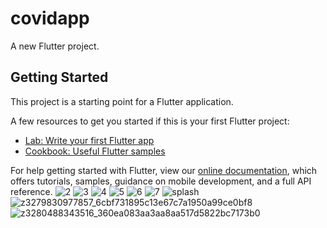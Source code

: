 # covidapp

A new Flutter project.

## Getting Started

This project is a starting point for a Flutter application.

A few resources to get you started if this is your first Flutter project:

- [Lab: Write your first Flutter app](https://flutter.dev/docs/get-started/codelab)
- [Cookbook: Useful Flutter samples](https://flutter.dev/docs/cookbook)

For help getting started with Flutter, view our
[online documentation](https://flutter.dev/docs), which offers tutorials,
samples, guidance on mobile development, and a full API reference.
![2](https://user-images.githubusercontent.com/67967917/159621899-a8775f31-dc7e-4e5c-822f-a255f9653974.jpg)
![3](https://user-images.githubusercontent.com/67967917/159621905-667d1912-e8ea-4e1c-a2f8-ed07f399a486.jpg)
![4](https://user-images.githubusercontent.com/67967917/159621906-ae930c0f-f192-4d02-a4b5-e6bd0126803f.jpg)
![5](https://user-images.githubusercontent.com/67967917/159621908-19218163-a1c9-42f3-bccf-516f5bbb815e.jpg)
![6](https://user-images.githubusercontent.com/67967917/159621911-68719b68-91d4-4f72-bd0d-6755c865c032.jpg)
![7](https://user-images.githubusercontent.com/67967917/159621913-3da8c7ff-b94a-4342-a203-9a2e74381127.jpg)
![splash](https://user-images.githubusercontent.com/67967917/159621917-a368608f-f80e-4c2a-8caf-45cbc0ebd185.jpg)
![z3279830977857_6cbf731895c13e67c7a1950a99ce0bf8](https://user-images.githubusercontent.com/67967917/159621921-36992817-754e-4aed-840d-e3bd1d20195a.jpg)
![z3280488343516_360ea083aa3aa8aa517d5822bc7173b0](https://user-images.githubusercontent.com/67967917/159621925-bc6d38e3-1060-42e1-988f-3e0671c8cbb3.jpg)
